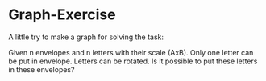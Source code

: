# Graph-Exercise
A little try to make a graph for solving the task:

Given n envelopes and n letters with their scale (AxB).
Only one letter can be put in envelope. Letters can be rotated.
Is it possible to put these letters in these envelopes?
